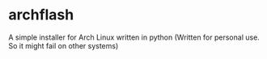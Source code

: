 # archflash
A simple installer for Arch Linux written in python
(Written for personal use. So it might fail on other systems)
